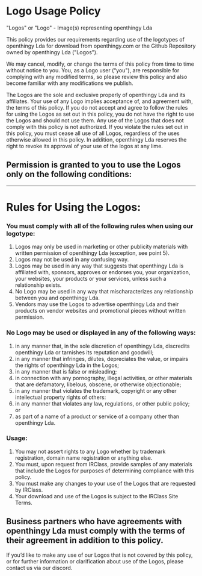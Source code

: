 # Logo Usage Policy
"Logos" or "Logo" - Image(s) representing openthingy Lda

This policy provides our requirements regarding use of the logotypes of openthingy Lda for download from openthingy.com or the Github Repository owned by openthingy Lda ("Logos").

We may cancel, modify, or change the terms of this policy from time to time without notice to you. You, as a Logo user (“you"), are responsible for complying with any modified terms, so please review this policy and also become familiar with any modifications we publish.

The Logos are the sole and exclusive properly of openthingy Lda and its affiliates. Your use of any Logo implies acceptance of, and agreement with, the terms of this policy. If you do not accept and agree to follow the rules for using the Logos as set out in this policy, you do not have the right to use the Logos and should not use them. Any use of the Logos that does not comply with this policy is not authorized. If you violate the rules set out in this policy, you must cease all use of all Logos, regardless of the uses otherwise allowed in this policy. In addition, openthingy Lda reserves the right to revoke its approval of your use of the logos at any lime.

## Permission is granted to you to use the Logos only on the following conditions:
-------------------
# Rules for Using the Logos:  
### You must comply with all of the following rules when using our logotype:

1. Logos may only be used in marketing or other publicity materials with written permission of openthingy Lda (exception, see point 5).
2. Logos may not be used in any confusing way.
3. Logos may be used in any way that suggests that openthingy Lda is affiliated with, sponsors, approves or endorses you, your organization, your websites, your products or your services, unless such a relationship exists.
4. No Logo may be used in any way that mischaracterizes any relationship between you and openthingy Lda.
5. Vendors may use the Logos to advertise openthingy Lda and their products on vendor websites and promotional pieces without written permission.

### No Logo may be used or displayed in any of the following ways:

1. in any manner that, in the sole discretion of openthingy Lda, discredits openthingy Lda or tarnishes its reputation and goodwill;
2. in any manner that infringes, dilutes, depreciates the value, or impairs the rights of openthingy Lda in the Logos;
3. in any manner that is false or misleading;
4. in connection with any pornography, illegal activities, or other materials that are defamatory, libelous, obscene, or otherwise objectionable;
5. in any manner that violates the trademark, copyright or any other intellectual property rights of others:
6. in any manner that violates any law, regulations, or other public policy; or
7. as part of a name of a product or service of a company other than openthingy Lda.

### Usage:

1. You may not assert rights to any Logo whether by trademark registration, domain name registration or anything else.
2. You must, upon request from IRClass, provide samples of any materials that include the Logos for purposes of determining compliance with this policy.
3. You must make any changes to your use of the Logos that are requested by IRClass.
4. Your download and use of the Logos is subject to the IRClass Site Terms.

## Business partners who have agreements with openthingy Lda must comply with the terms of their agreement in addition to this policy.

If you’d like to make any use of our Logos that is not covered by this policy, or for further information or clarification about use of the Logos, please contact us via our discord.